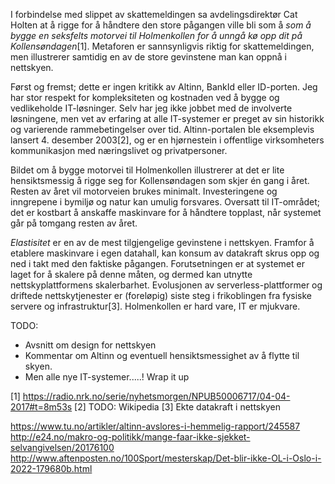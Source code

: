 I forbindelse med slippet av skattemeldingen sa avdelingsdirektør Cat Holten at å rigge for å håndtere den store pågangen ville bli som å _som å bygge en seksfelts motorvei til Holmenkollen for å unngå kø opp dit på Kollensøndagen_[1]. Metaforen er sannsynligvis riktig for skattemeldingen, men illustrerer samtidig en av de store gevinstene man kan oppnå i nettskyen.

Først og fremst; dette er ingen kritikk av Altinn, BankId eller ID-porten. Jeg har stor respekt for kompleksiteten og kostnaden ved å bygge og vedlikeholde IT-løsninger. Selv har jeg ikke jobbet med de involverte løsningene, men vet av erfaring at alle IT-systemer er preget av sin historikk og varierende rammebetingelser over tid. Altinn-portalen ble eksemplevis lansert 4. desember 2003[2], og er en hjørnestein i offentlige virksomheters kommunikasjon med næringslivet og privatpersoner.

Bildet om å bygge motorvei til Holmenkollen illustrerer at det er lite hensiktsmessig å rigge seg for Kollensøndagen som skjer én gang i året. Resten av året vil motorveien brukes minimalt. Investeringene og inngrepene i bymiljø og natur kan umulig forsvares. Oversatt til IT-området; det er kostbart å anskaffe maskinvare for å håndtere topplast, når systemet går på tomgang resten av året.

_Elastisitet_ er en av de mest tilgjengelige gevinstene i nettskyen. Framfor å etablere maskinvare i egen datahall, kan konsum av datakraft   skrus opp og ned i takt med den faktiske pågangen. Forutsetningen er at systemet er laget for å skalere på denne måten, og dermed kan utnytte nettskyplattformens skalerbarhet. Evolusjonen av serverless-plattformer og driftede nettskytjenester er (foreløpig) siste steg i frikoblingen fra fysiske servere og infrastruktur[3]. Holmenkollen er hard vare, IT er mjukvare.

TODO: 
* Avsnitt om design for nettskyen
* Kommentar om Altinn og eventuell hensiktsmessighet av å flytte til skyen. 
* Men alle nye IT-systemer.....! Wrap it up

[1] https://radio.nrk.no/serie/nyhetsmorgen/NPUB50006717/04-04-2017#t=8m53s
[2] TODO: Wikipedia
[3] Ekte datakraft i nettskyen


https://www.tu.no/artikler/altinn-avslores-i-hemmelig-rapport/245587
http://e24.no/makro-og-politikk/mange-faar-ikke-sjekket-selvangivelsen/20176100
http://www.aftenposten.no/100Sport/mesterskap/Det-blir-ikke-OL-i-Oslo-i-2022-179680b.html
